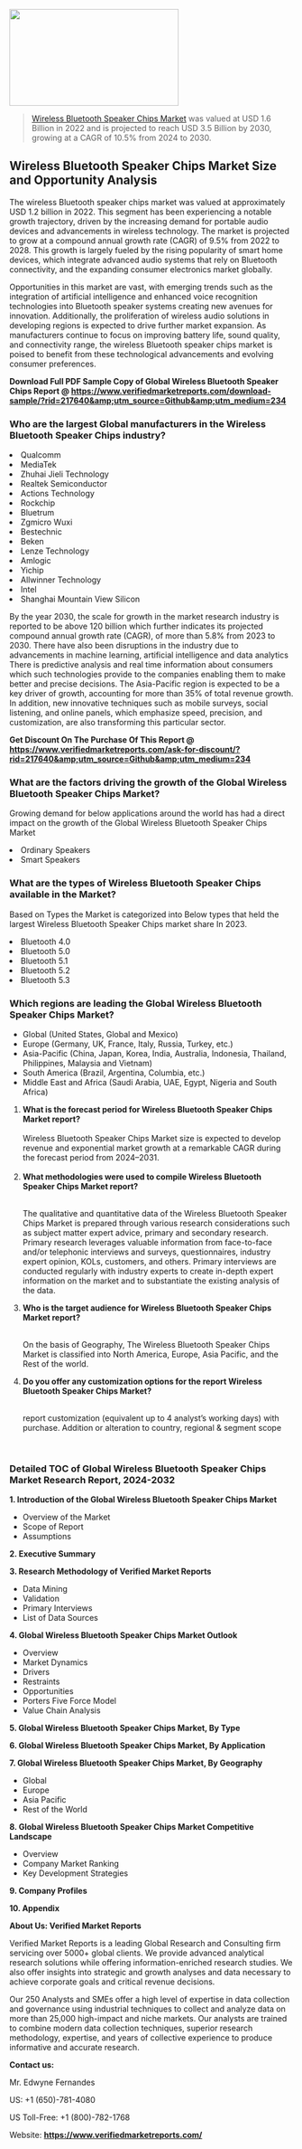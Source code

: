 
<img src="https://ffe5etoiles.com/wp-content/uploads/2024/12/MST1-300x171.png" alt="" width="300" height="171" class="alignnone size-medium wp-image-20088" /><blockquote><p><p><a href="https://www.verifiedmarketreports.com/download-sample/?rid=217640&utm_source=Github&utm_medium=234" target="_blank">Wireless Bluetooth Speaker Chips Market</a> was valued at USD 1.6 Billion in 2022 and is projected to reach USD 3.5 Billion by 2030, growing at a CAGR of 10.5% from 2024 to 2030.</p></blockquote><p><h2>Wireless Bluetooth Speaker Chips Market Size and Opportunity Analysis</h2> <p>The wireless Bluetooth speaker chips market was valued at approximately USD 1.2 billion in 2022. This segment has been experiencing a notable growth trajectory, driven by the increasing demand for portable audio devices and advancements in wireless technology. The market is projected to grow at a compound annual growth rate (CAGR) of 9.5% from 2022 to 2028. This growth is largely fueled by the rising popularity of smart home devices, which integrate advanced audio systems that rely on Bluetooth connectivity, and the expanding consumer electronics market globally.</p> <p>Opportunities in this market are vast, with emerging trends such as the integration of artificial intelligence and enhanced voice recognition technologies into Bluetooth speaker systems creating new avenues for innovation. Additionally, the proliferation of wireless audio solutions in developing regions is expected to drive further market expansion. As manufacturers continue to focus on improving battery life, sound quality, and connectivity range, the wireless Bluetooth speaker chips market is poised to benefit from these technological advancements and evolving consumer preferences.</p> </p><p class=""><strong>Download Full PDF Sample Copy of Global Wireless Bluetooth Speaker Chips Report @ <a href="https://www.verifiedmarketreports.com/download-sample/?rid=217640&amp;utm_source=Github&amp;utm_medium=234" target="_blank">https://www.verifiedmarketreports.com/download-sample/?rid=217640&amp;utm_source=Github&amp;utm_medium=234</a></strong></p><h3 id="" class="">Who are the largest Global manufacturers in the Wireless Bluetooth Speaker Chips industry?</h3><p><li>Qualcomm</li><li> MediaTek</li><li> Zhuhai Jieli Technology</li><li> Realtek Semiconductor</li><li> Actions Technology</li><li> Rockchip</li><li> Bluetrum</li><li> Zgmicro Wuxi</li><li> Bestechnic</li><li> Beken</li><li> Lenze Technology</li><li> Amlogic</li><li> Yichip</li><li> Allwinner Technology</li><li> Intel</li><li> Shanghai Mountain View Silicon</li></p><div class=""><div class="" dir="" data-message-author-role="" data-message-id="" data-message-model-slug=""><div class=""><div class=""><div class=""><div class="" dir="" data-message-author-role="" data-message-id="" data-message-model-slug=""><div class=""><div class=""><p>By the year 2030, the scale for growth in the market research industry is reported to be above 120 billion which further indicates its projected compound annual growth rate (CAGR), of more than 5.8% from 2023 to 2030. There have also been disruptions in the industry due to advancements in machine learning, artificial intelligence and data analytics There is predictive analysis and real time information about consumers which such technologies provide to the companies enabling them to make better and precise decisions. The Asia-Pacific region is expected to be a key driver of growth, accounting for more than 35% of total revenue growth. In addition, new innovative techniques such as mobile surveys, social listening, and online panels, which emphasize speed, precision, and customization, are also transforming this particular sector.</p><p><strong>Get Discount On The Purchase Of This Report @&nbsp; <a href="https://www.verifiedmarketreports.com/ask-for-discount/?rid=217640&amp;utm_source=Github&amp;utm_medium=234" target="_blank">https://www.verifiedmarketreports.com/ask-for-discount/?rid=217640&amp;utm_source=Github&amp;utm_medium=234</a></strong></p></div></div></div></div></div></div></div></div><h3 id="" class="">What are the factors driving the growth of the Global Wireless Bluetooth Speaker Chips Market?</h3><p id="" class="">Growing demand for below applications around the world has had a direct impact on the growth of the Global Wireless Bluetooth Speaker Chips Market</p><p id="" class=""><li>Ordinary Speakers</li><li> Smart Speakers</li></p><h3 id="" class="">What are the types of Wireless Bluetooth Speaker Chips available in the Market?</h3><p id="" class="">Based on Types the Market is categorized into Below types that held the largest Wireless Bluetooth Speaker Chips market share In 2023.</p><p id="" class=""><li>Bluetooth 4.0</li><li> Bluetooth 5.0</li><li> Bluetooth 5.1</li><li> Bluetooth 5.2</li><li> Bluetooth 5.3</li></p><h3 id="" class="">Which regions are leading the Global Wireless Bluetooth Speaker Chips Market?</h3><ul><li>Global (United States, Global and Mexico)</li><li>Europe (Germany, UK, France, Italy, Russia, Turkey, etc.)</li><li>Asia-Pacific (China, Japan, Korea, India, Australia, Indonesia, Thailand, Philippines, Malaysia and Vietnam)</li><li>South America (Brazil, Argentina, Columbia, etc.)</li><li>Middle East and Africa (Saudi Arabia, UAE, Egypt, Nigeria and South Africa)</li></ul><p><ol><li><strong>What is the forecast period for Wireless Bluetooth Speaker Chips Market report?<br /></strong><br /><span data-sheets-root="1" data-sheets-value="{&quot;1&quot;:2,&quot;2&quot;:&quot;XXXX size is expected to develop revenue and exponential market growth at a remarkable CAGR during the forecast period from 2024&ndash;2030.&quot;}" data-sheets-userformat="{&quot;2&quot;:12674,&quot;4&quot;:{&quot;1&quot;:2,&quot;2&quot;:16776960},&quot;10&quot;:2,&quot;11&quot;:0,&quot;15&quot;:&quot;Arial&quot;,&quot;16&quot;:12}">Wireless Bluetooth Speaker Chips Market size is expected to develop revenue and exponential market growth at a remarkable CAGR during the forecast period from 2024&ndash;2031.</span><br /><br /></li><li><strong>What methodologies were used to compile Wireless Bluetooth Speaker Chips Market report?<br /><br /></strong><p>The qualitative and quantitative data of the&nbsp;Wireless Bluetooth Speaker Chips Market is prepared through various research considerations such as subject matter expert advice, primary and secondary research. Primary research leverages valuable information from face-to-face and/or telephonic interviews and surveys, questionnaires, industry expert opinion, KOLs, customers, and others. Primary interviews are conducted regularly with industry experts to create in-depth expert information on the market and to substantiate the existing analysis of the data.&nbsp;</p></li><li><strong>Who is the target audience for Wireless Bluetooth Speaker Chips Market report?<br /><br /></strong><p>On the basis of Geography, The&nbsp;Wireless Bluetooth Speaker Chips Market is classified into North America, Europe, Asia Pacific, and the Rest of the world.</p></li><li><strong>Do you offer any customization options for the report Wireless Bluetooth Speaker Chips Market?<br /><br /></strong><p>report customization (equivalent up to 4 analyst&rsquo;s working days) with purchase. Addition or alteration to country, regional &amp; segment scope</p><p>&nbsp;</p></li></ol></p><h3 id="" class="">Detailed TOC of Global Wireless Bluetooth Speaker Chips Market Research Report, 2024-2032</h3><p id="" class=""><strong>1. Introduction of the Global Wireless Bluetooth Speaker Chips Market</strong></p><ul><li>Overview of the Market</li><li>Scope of Report</li><li>Assumptions</li></ul><p id="" class=""><strong>2. Executive Summary</strong></p><p id="" class=""><strong>3. Research Methodology of&nbsp;Verified Market Reports</strong></p><ul><li>Data Mining</li><li>Validation</li><li>Primary Interviews</li><li>List of Data Sources</li></ul><p id="" class=""><strong>4. Global Wireless Bluetooth Speaker Chips Market Outlook</strong></p><ul><li>Overview</li><li>Market Dynamics</li><li>Drivers</li><li>Restraints</li><li>Opportunities</li><li>Porters Five Force Model</li><li>Value Chain Analysis</li></ul><p id="" class=""><strong>5. Global Wireless Bluetooth Speaker Chips Market, By&nbsp;Type</strong></p><p id="" class=""><strong>6. Global Wireless Bluetooth Speaker Chips Market, By Application</strong></p><p id="" class=""><strong>7. Global Wireless Bluetooth Speaker Chips Market, By Geography</strong></p><ul><li>Global</li><li>Europe</li><li>Asia Pacific</li><li>Rest of the World</li></ul><p id="" class=""><strong>8. Global Wireless Bluetooth Speaker Chips Market Competitive Landscape</strong></p><ul><li>Overview</li><li>Company Market Ranking</li><li>Key Development Strategies</li></ul><p id="" class=""><strong>9. Company Profiles</strong></p><p id="" class=""><strong>10. Appendix</strong></p><p id="" class=""><strong>About Us: Verified Market Reports</strong></p><p id="" class="">Verified Market Reports is a leading Global Research and Consulting firm servicing over 5000+ global clients. We provide advanced analytical research solutions while offering information-enriched research studies. We also offer insights into strategic and growth analyses and data necessary to achieve corporate goals and critical revenue decisions.</p><p id="" class="">Our 250 Analysts and SMEs offer a high level of expertise in data collection and governance using industrial techniques to collect and analyze data on more than 25,000 high-impact and niche markets. Our analysts are trained to combine modern data collection techniques, superior research methodology, expertise, and years of collective experience to produce informative and accurate research.</p><p id="" class=""><strong>Contact us:</strong></p><p id="" class="">Mr. Edwyne Fernandes</p><p id="" class="">US: +1 (650)-781-4080</p><p id="" class="">US Toll-Free: +1 (800)-782-1768</p><p id="" class="">Website: <a target="" data-test-app-aware-link=""><strong>https://www.verifiedmarketreports.com/</strong></a></p>
